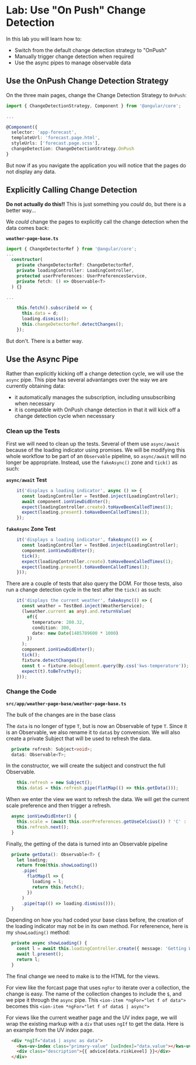 # Lab: Use "On Push" Change Detection

In this lab you will learn how to:

- Switch from the default change detection strategy to "OnPush"
- Manually trigger change detection when required
- Use the async pipes to manage observable data

## Use the OnPush Change Detection Strategy

On the three main pages, change the Change Detection Strategy to `OnPush`:

```TypeScript
import { ChangeDetectionStrategy, Component } from '@angular/core';

...

@Component({
  selector: 'app-forecast',
  templateUrl: 'forecast.page.html',
  styleUrls: ['forecast.page.scss'],
  changeDetection: ChangeDetectionStrategy.OnPush
}
```

But now if as you navigate the application you will notice that the pages do not display any data.

## Explicitly Calling Change Detection

**Do not actually do this!!** This is just something you *could* do, but there is a better way...

We *could* change the pages to explicitly call the change detection when the data comes back: 

**`weather-page-base.ts`**

```TypeScript
import { ChangeDetectorRef } from '@angular/core';
...
  constructor(
    private changeDetectorRef: ChangeDetectorRef,
    private loadingController: LoadingController,
    protected userPreferences: UserPreferencesService,
    private fetch: () => Observable<T>
  ) {}

...

    this.fetch().subscribe(d => {
      this.data = d;
      loading.dismiss();
      this.changeDetectorRef.detectChanges();
    });
```

But don't. There is a better way.

## Use the Async Pipe

Rather than explicitly kicking off a change detection cycle, we will use the `async` pipe. This pipe has several advantanges over the way we are currently obtaining data:

- it automatically manages the subscription, including unsubscribing when necessary
- it is compatible with OnPush change detection in that it will kick off a change detection cycle when necesssary

### Clean up the Tests

First we will need to clean up the tests. Several of them use `async/await` because of the loading indicator using promises. We will be modifying this whole workflow to be part of an `Observable` pipeline, so `async/await` will no longer be appropriate. Instead, use the `fakeAsync()` zone and `tick()` as such:

**`async/await` Test**

```TypeScript
    it('displays a loading indicator', async () => {
      const loadingController = TestBed.inject(LoadingController);
      await component.ionViewDidEnter();
      expect(loadingController.create).toHaveBeenCalledTimes(1);
      expect(loading.present).toHaveBeenCalledTimes(1);
    });
```

**`fakeAsync` Zone Test**

```TypeScript
    it('displays a loading indicator', fakeAsync(() => {
      const loadingController = TestBed.inject(LoadingController);
      component.ionViewDidEnter();
      tick();
      expect(loadingController.create).toHaveBeenCalledTimes(1);
      expect(loading.present).toHaveBeenCalledTimes(1);
    }));
```

There are a couple of tests that also query the DOM. For those tests, also run a change detection cycle in the test after the `tick()` as such:

```TypeScript
    it('displays the current weather', fakeAsync(() => {
      const weather = TestBed.inject(WeatherService);
      (lweather.current as any).and.returnValue(
        of({
          temperature: 280.32,
          condition: 300,
          date: new Date(1485789600 * 1000)
        })
      );
      component.ionViewDidEnter();
      tick();
      fixture.detectChanges();
      const t = fixture.debugElement.query(By.css('kws-temperature'));
      expect(t).toBeTruthy();
    }));
```

### Change the Code

**`src/app/weather-page-base/weather-page-base.ts`**

The bulk of the changes are in the base class

The `data` is no longer of type `T`, but is now an Observable of type `T`. Since it is an Observable, we also rename it to `data$` by convension. We will also create a private Subject that will be used to refresh the data.

```TypeScript
  private refresh: Subject<void>;
  data$: Observable<T>;
```

In the constructor, we will create the subject and construct the full Observable.

```TypeScript
    this.refresh = new Subject();
    this.data$ = this.refresh.pipe(flatMap(() => this.getData()));
```

When we enter the view we want to refresh the data. We will get the current scale preference and then trigger a refresh.

```TypeScript
  async ionViewDidEnter() {
    this.scale = (await this.userPreferences.getUseCelcius()) ? 'C' : 'F';
    this.refresh.next();
  }
```

Finally, the getting of the data is turned into an Observable pipeline

```TypeScript
  private getData(): Observable<T> {
    let loading;
    return from(this.showLoading())
      .pipe(
        flatMap(l => {
          loading = l;
          return this.fetch();
        })
      )
      .pipe(tap(() => loading.dismiss()));
  }
```

Depending on how you had coded your base class before, the creation of the loading indicator may not be in its own method. For referenence, here is my `showLoading()` method: 

```TypeScript
  private async showLoading() {
    const l = await this.loadingController.create({ message: 'Getting Weather' });
    await l.present();
    return l;
  }
```

The final change we need to make is to the HTML for the views.

For view like the forcast page that uses `ngFor` to iterate over a collection, the change is easy. The name of the collection changes to include the `$`, and we pipe it through the `async` pipe. This `<ion-item *ngFor="let f of data">` becomes this `<ion-item *ngFor="let f of data$ | async">`

For views like the current weather page and the UV index page, we will wrap the existing markup with a `div` that uses `ngIf` to get the data. Here is an example from the UV index page.

```HTML
  <div *ngIf="data$ | async as data">
    <kws-uv-index class="primary-value" [uvIndex]="data.value"></kws-uv-index>
    <div class="description">{{ advice[data.riskLevel] }}</div>
  </div>
```
